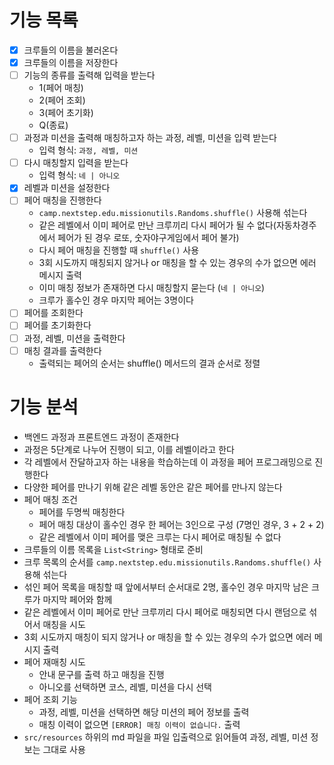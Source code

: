 # 기능 목록
- [x] 크루들의 이름을 불러온다
- [x] 크루들의 이름을 저장한다
- [ ] 기능의 종류를 출력해 입력을 받는다
  - 1(페어 매칭)
  - 2(페어 조회)
  - 3(페어 초기화)
  - Q(종료)
- [ ] 과정과 미션을 출력해 매칭하고자 하는 과정, 레벨, 미션을 입력 받는다
  - 입력 형식: `과정, 레벨, 미션`
- [ ] 다시 매칭할지 입력을 받는다
  - 입력 형식: `네 | 아니오`
- [x] 레벨과 미션을 설정한다
- [ ] 페어 매칭을 진행한다
  - `camp.nextstep.edu.missionutils.Randoms.shuffle()` 사용해 섞는다
  - 같은 레벨에서 이미 페어로 만난 크루끼리 다시 페어가 될 수 없다(자동차경주에서 페어가 된 경우 로또, 숫자야구게임에서 페어 불가)
  - 다시 페어 매칭을 진행할 때 `shuffle()` 사용
  - 3회 시도까지 매칭되지 않거나 or 매칭을 할 수 있는 경우의 수가 없으면 에러 메시지 출력
  - 이미 매칭 정보가 존재하면 다시 매칭할지 묻는다 (`네 | 아니오`)
  - 크루가 홀수인 경우 마지막 페어는 3명이다 
- [ ] 페어를 조회한다
- [ ] 페어를 초기화한다
- [ ] 과정, 레벨, 미션을 출력한다
- [ ] 매칭 결과를 출력한다
  - 출력되는 페어의 순서는 shuffle() 메서드의 결과 순서로 정렬

# 기능 분석
- 백엔드 과정과 프론트엔드 과정이 존재한다
- 과정은 5단계로 나누어 진행이 되고, 이를 레벨이라고 한다
- 각 레벨에서 잔달하고자 하는 내용을 학습하는데 이 과정을 페어 프로그래밍으로 진행한다
- 다양한 페어를 만나기 위해 같은 레벨 동안은 같은 페어를 만나지 않는다
- 페어 매칭 조건
  - 페어를 두명씩 매칭한다
  - 페어 매칭 대상이 홀수인 경우 한 페어는 3인으로 구성 (7명인 경우, 3 + 2 + 2)
  - 같은 레벨에서 이미 페어를 맺은 크루는 다시 페어로 매칭될 수 없다
- 크루들의 이름 목록을 `List<String>` 형태로 준비
- 크루 목록의 순서를 `camp.nextstep.edu.missionutils.Randoms.shuffle()` 사용해 섞는다
- 섞인 페어 목록을 매칭할 때 앞에서부터 순서대로 2명, 홀수인 경우 마지막 남은 크루가 마지막 페어와 함께
- 같은 레벨에서 이미 페어로 만난 크루끼리 다시 페어로 매칭되면 다시 랜덤으로 섞어서 매칭을 시도
- 3회 시도까지 매칭이 되지 않거나 or 매칭을 할 수 있는 경우의 수가 없으면 에러 메시지 출력
- 페어 재매칭 시도
  - 안내 문구를 출력 하고 매칭을 진행
  - 아니오를 선택하면 코스, 레벨, 미션을 다시 선택
- 페어 조회 기능
  - 과정, 레벨, 미션을 선택하면 해당 미션의 페어 정보를 출력
  - 매칭 이력이 없으면 `[ERROR] 매칭 이력이 없습니다.` 출력
- `src/resources` 하위의 md 파일을 파일 입출력으로 읽어들여 과정, 레벨, 미션 정보는 그대로 사용
